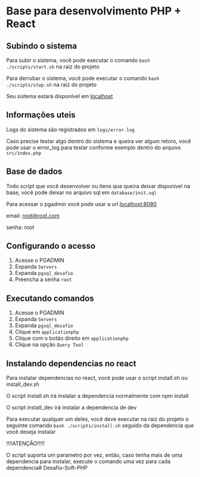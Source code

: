 # Base para desenvolvimento PHP + React
## Subindo o sistema

Para subir o sistema, você pode executar o comando ``bash ./scripts/start.sh`` na raiz do projeto

Para derrubar o sistema, você pode executar o comando ``bash ./scripts/stop.sh`` na raiz do projeto

Seu sistema estará disponível em [localhost](http://localhost)

## Informações uteis
Logs do sistema são registrados em ``logs/error.log``

Caso precise testar algo dentro do sistema e queira ver algum retoro, você pode usar o error_log para testar conforme exemplo dentro do arquivo ``src/index.php``

## Base de dados
Todo script que você desenvolver ou itens que queira deixar disponível na base, você pode deixar no arquivo sql em ``database/init.sql``

Para acessar o pgadmin você pode usar a url [localhost:8080](http://localhost:8080)

email: root@root.com

senha: root

## Configurando o acesso
1. Acesse o PGADMIN
1. Expanda ``Servers``
1. Expanda ``pgsql_desafio``
1. Preencha a senha ``root``

## Executando comandos
1. Acesse o PGADMIN
1. Expanda ``Servers``
1. Expanda ``pgsql_desafio``
1. Clique em ``applicationphp``
1. Clique com o botão direito em ``applicationphp``
1. Clique na opção ``Query Tool``

## Instalando dependencias no react

Para instalar dependencias no react, você pode usar o script install.sh ou install_dev.sh

O script install.sh irá instalar a dependencia normalmente com npm install

O script install_dev irá instalar a dependencia de dev

Para executar qualquer um deles, você deve executar na raiz do projeto o seguinte comando ``bash ./scripts/install.sh`` seguido da dependencia que você deseja instalar

!!!!ATENÇÃO!!!!!

O script suporta um parametro por vez, então, caso tenha mais de uma dependencia para instalar, execute o comando uma vez para cada dependencia# Desafio-Soft-PHP
